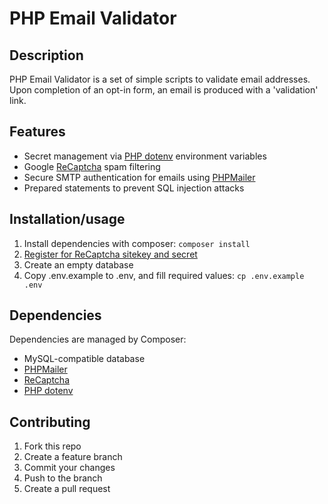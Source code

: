 # PHP Email Validator

## Description

PHP Email Validator is a set of simple scripts to validate email addresses.  Upon completion of an opt-in form, an email is produced with a 'validation' link.

## Features

- Secret management via [PHP dotenv](https://github.com/vlucas/phpdotenv) environment variables
- Google [ReCaptcha](https://github.com/google/recaptcha) spam filtering
- Secure SMTP authentication for emails using [PHPMailer](https://github.com/PHPMailer/PHPMailer)
- Prepared statements to prevent SQL injection attacks

## Installation/usage

1. Install dependencies with composer: `composer install`
2. [Register for ReCaptcha sitekey and secret](https://www.google.com/recaptcha/admin)
3. Create an empty database
4. Copy .env.example to .env, and fill required values: `cp .env.example .env`

## Dependencies

Dependencies are managed by Composer:

- MySQL-compatible database
- [PHPMailer](https://github.com/PHPMailer/PHPMailer)
- [ReCaptcha](https://github.com/google/recaptcha)
- [PHP dotenv](https://github.com/vlucas/phpdotenv)

## Contributing

1. Fork this repo
2. Create a feature branch
3. Commit your changes
4. Push to the branch
5. Create a pull request
